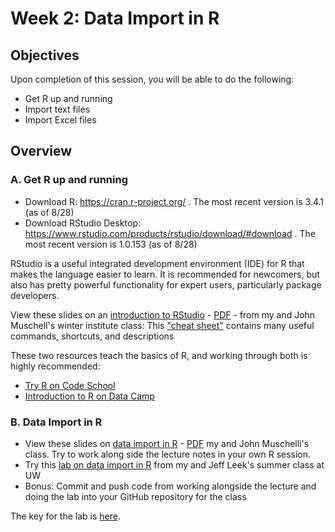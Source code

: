 # Week 2: Data Import in R

## Objectives

Upon completion of this session, you will be able to do the following:
- Get R up and running
- Import text files
- Import Excel files

## Overview

### A. Get R up and running

- Download R: https://cran.r-project.org/ . The most recent version is 3.4.1 (as of 8/28)
- Download RStudio Desktop: https://www.rstudio.com/products/rstudio/download/#download . The most recent version is 1.0.153 (as of 8/28)

RStudio is a useful integrated development environment (IDE) for R that makes the language easier to learn. It is recommended for newcomers, but also has pretty powerful functionality for expert users, particularly package developers. 

View these slides on an [introduction to RStudio](http://aejaffe.com/winterR_2017/RStudio/lecture/RStudio.html) - [PDF](http://aejaffe.com/winterR_2017/RStudio/lecture/RStudio.pdf) - from my and John Muschell's winter institute class: 
This ["cheat sheet"](https://www.rstudio.com/wp-content/uploads/2016/01/rstudio-IDE-cheatsheet.pdf) contains many useful commands, shortcuts, and descriptions

These two resources teach the basics of R, and working through both is highly recommended:

- [Try R on Code School](http://tryr.codeschool.com/) 
- [Introduction to R on Data Camp](https://campus.datacamp.com/courses/free-introduction-to-r)

### B. Data Import in R

- View these slides on [data import in R](http://aejaffe.com/winterR_2017/Data_IO/lecture/Data_IO.html) - [PDF](http://aejaffe.com/winterR_2017/Data_IO/lecture/Data_IO.pdf) my and John Muschelli's class. Try to work along side the lecture notes in your own R session. 
- Try this [lab on data import in R](http://sisbid.github.io/Module1/labs/data-io-lab.Rmd) from my and Jeff Leek's summer class at UW
- Bonus: Commit and push code from working alongside the lecture and doing the lab into your GitHub repository for the class

The key for the lab is [here](http://sisbid.github.io/Module1/labs/data-io-lab-key.Rmd).